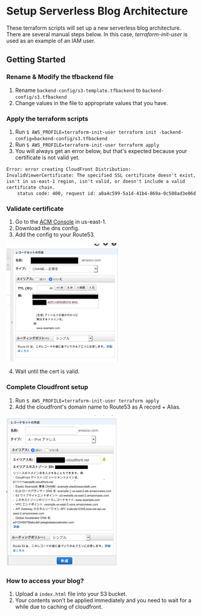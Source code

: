 # Setup Serverless Blog Architecture

These terraform scripts will set up a new serverless blog architecture. There are several manual steps below. In this case, *terraform-init-user* is used as an example of an IAM user.

## Getting Started

### Rename & Modify the tfbackend file
1. Rename `backend-config/s3-template.tfbackend` to `backend-config/s3.tfbackend`
2. Change values in the file to appropriate values that you have.

### Apply the terraform scripts
1. Run `$ AWS_PROFILE=terraform-init-user terraform init -backend-config=backend-config/s3.tfbackend`
2. Run `$ AWS_PROFILE=terraform-init-user terraform apply`
3. You will always get an error below, but that's expected because your certificate is not valid yet.
```
Error: error creating CloudFront Distribution: InvalidViewerCertificate: The specified SSL certificate doesn't exist, isn't in us-east-1 region, isn't valid, or doesn't include a valid certificate chain.
	status code: 400, request id: a0a4c599-5a1d-41b4-869a-0c508ad3e06d
```

### Validate certificate
1. Go to the [ACM Console](https://console.aws.amazon.com/acm/home?region=us-east-1#/) in us-east-1.
2. Download the dns config.
3. Add the config to your Route53.

<img alt="2020-03-06 ACM & Route53" src="../docs/images/20200306-01-route53-acm.png" width="300">

4. Wait until the cert is valid.

### Complete Cloudfront setup
1. Run `$ AWS_PROFILE=terraform-init-user terraform apply`
2. Add the cloudfront's domain name to Route53 as A record + Alias.

<img alt="2020-03-06 Cloudfront & Route53" src="../docs/images/20200306-02-route53-cloudfront.png" width="300">

### How to access your blog?
1. Upload a `index.html` file into your S3 bucket.
2. Your contents won't be applied immediately and you need to wait for a while due to caching of cloudfront.